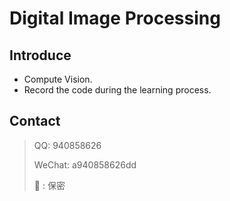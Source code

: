 #  Digital Image Processing 

## Introduce

* Compute Vision.
* Record the code during the learning process.

## Contact

>QQ: 940858626
>
>WeChat: a940858626dd
>
>:iphone: :  保密





